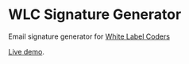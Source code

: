 # WLC Signature Generator

Email signature generator for [White Label Coders](https://whitelabelcoders.com/)

[Live demo](https://react-signature-generator.devel8.wlc.team/).
